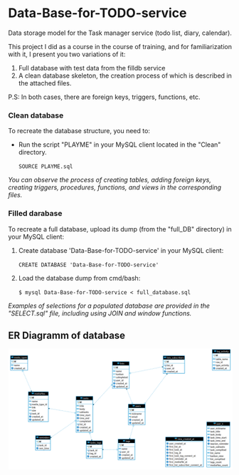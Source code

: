 # Data-Base-for-TODO-service
Data storage model for the Task manager service (todo list, diary, calendar).

This project I did as a course in the course of training, and for familiarization with it, I present you two variations of it:
1. Full database with test data from the filldb service
2. A clean database skeleton, the creation process of which is described in the attached files.

P.S: In both cases, there are foreign keys, triggers, functions, etc.

### Clean database
To recreate the database structure, you need to:
  - Run the script "PLAYME" in your MySQL client located in the "Clean" directory.
  
      `SOURCE PLAYME.sql`

*You can observe the process of creating tables, adding foreign keys, creating triggers, procedures, functions, and views in the corresponding files.*
      
### Filled darabase
To recreate a full database, upload its dump (from the "full_DB" directory) in your MySQL client:
  1. Create database 'Data-Base-for-TODO-service' in your MySQL client:
  
      `CREATE DATABASE 'Data-Base-for-TODO-service'`
  2. Load the database dump from cmd/bash:
  
      `$ mysql Data-Base-for-TODO-service < full_database.sql`
      
*Examples of selections for a populated database are provided in the "SELECT.sql" file, including using JOIN and window functions.*

## ER Diagramm of database
![Картинка](https://github.com/Bonzar/Data-Base-for-TODO-service/blob/master/ERDiagram.png)
